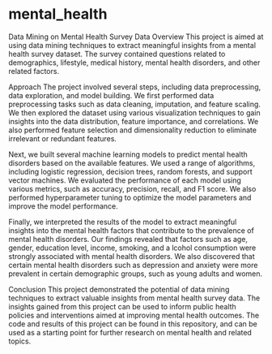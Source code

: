 # mental_health
Data Mining on Mental Health Survey Data
Overview
This project is aimed at using data mining techniques to extract meaningful insights from a mental health survey dataset. 
The survey contained questions related to demographics, lifestyle, medical history, mental health disorders, and other related factors.

Approach
The project involved several steps, including data preprocessing, data exploration, and model building.
We first performed data preprocessing tasks such as data cleaning, imputation, and feature scaling.
We then explored the dataset using various visualization techniques to gain insights into the data distribution, feature importance, and correlations.
We also performed feature selection and dimensionality reduction to eliminate irrelevant or redundant features.

Next, we built several machine learning models to predict mental health disorders based on the available features.
We used a range of algorithms, including logistic regression, decision trees, random forests, and support vector machines.
We evaluated the performance of each model using various metrics, such as accuracy, precision, recall, and F1 score.
We also performed hyperparameter tuning to optimize the model parameters and improve the model performance.

Finally, we interpreted the results of the model to extract meaningful insights into the mental health factors that contribute to 
the prevalence of mental health disorders. Our findings revealed that factors such as age, gender, education level, income, smoking, and a
lcohol consumption were strongly associated with mental health disorders.
We also discovered that certain mental health disorders such as depression and anxiety were more prevalent in certain demographic groups, 
such as young adults and women.

Conclusion
This project demonstrated the potential of data mining techniques to extract valuable insights from mental health survey data. 
The insights gained from this project can be used to inform public health policies and interventions aimed at improving mental health outcomes. 
The code and results of this project can be found in this repository, and can be used as a starting point for further research on mental health and related topics.
